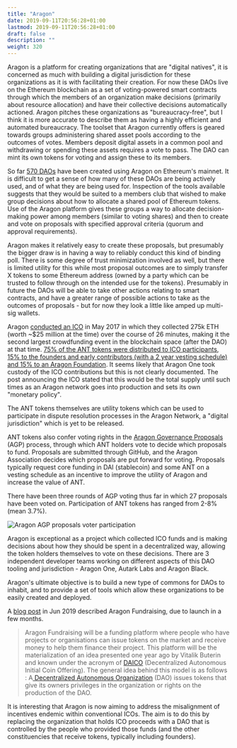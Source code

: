 ```yaml
---
title: "Aragon"
date: 2019-09-11T20:56:28+01:00
lastmod: 2019-09-11T20:56:28+01:00
draft: false
description: ""
weight: 320
---
```


Aragon is a platform for creating organizations that are "digital natives", it is concerned as much with building a digital jurisdiction for these organizations as it is with facilitating their creation. For now these DAOs live on the Ethereum blockchain as a set of voting-powered smart contracts through which the members of an organization make decisions (primarily about resource allocation) and have their collective decisions automatically actioned. Aragon pitches these organizations as "bureaucracy-free", but I think it is more accurate to describe them as having a highly efficient and automated bureaucracy. The toolset that Aragon currently offers is geared towards groups administering shared asset pools according to the outcomes of votes. Members deposit digital assets in a common pool and withdrawing or spending these assets requires a vote to pass. The DAO can mint its own tokens for voting and assign these to its members. 

So far [570 DAOs](https://daolist.io/) have been created using Aragon on Ethereum's mainnet. It is difficult to get a sense of how many of these DAOs are being actively used, and of what they are being used for. Inspection of the tools available suggests that they would be suited to a members club that wished to make group decisions about how to allocate a shared pool of Ethereum tokens. Use of the Aragon platform gives these groups a way to allocate decision-making power among members (similar to voting shares) and then to create and vote on proposals with specified approval criteria (quorum and approval requirements).

Aragon makes it relatively easy to create these proposals, but presumably the bigger draw is in having a way to reliably conduct this kind of binding poll. There is some degree of trust minimization involved as well, but there is limited utility for this while most proposal outcomes are to simply transfer X tokens to some Ethereum address (owned by a party which can be trusted to follow through on the intended use for the tokens). Presumably in future the DAOs will be able to take other actions relating to smart contracts, and have a greater range of possible actions to take as the outcomes of proposals - but for now they look a little like amped up multi-sig wallets.

Aragon [conducted an ICO](https://blog.aragon.org/the-aragon-token-sale-the-numbers-12d03c8b97d3/) in May 2017 in which they collected 275k ETH (worth ~$25 million at the time) over the course of 26 minutes, making it the second largest crowdfunding event in the blockchain space (after the DAO) at that time. [75% of the ANT tokens were distributed to ICO participants, 15% to the founders and early contributors (with a 2 year vesting schedule) and 15% to an Aragon Foundation](https://blog.aragon.org/aragon-network-token-sale-terms-8998f63a3429/). It seems likely that Aragon One took custody of the ICO contributions but this is not clearly documented. The post announcing the ICO stated that this would be the total supply until such times as an Aragon network goes into production and sets its own "monetary policy".

The ANT tokens themselves are utility tokens which can be used to participate in dispute resolution processes in the Aragon Network, a "digital jurisdiction" which is yet to be released. 

ANT tokens also confer voting rights in the [Aragon Governance Proposals](https://github.com/aragon/AGPs/blob/master/AGPs/AGP-1.md) (AGP) process, through which ANT holders vote to decide which proposals to fund. Proposals are submitted through GitHub, and the Aragon Association decides which proposals are put forward for voting. Proposals typically request core funding in DAI (stablecoin) and some ANT on a vesting schedule as an incentive to improve the utility of Aragon and increase the value of ANT.

There have been three rounds of AGP voting thus far in which 27 proposals have been voted on. Participation of ANT tokens has ranged from 2-8% (mean 3.7%). 

![Aragon AGP proposals voter participation](/img/Aragon-proposals-participation.png)

Aragon is exceptional as a project which collected ICO funds and is making decisions about how they should be spent in a decentralized way, allowing the token holders themselves to vote on these decisions. There are 3 independent developer teams working on different aspects of this DAO tooling and jurisdiction - Aragon One, Autark Labs and Aragon Black.

Aragon's ultimate objective is to build a new type of commons for DAOs to inhabit, and to provide a set of tools which allow these organizations to be easily created and deployed.


A [blog post](https://blog.aragon.black/aragon-fundraising-the-return-of-the-commons/) in Jun 2019 described Aragon Fundraising, due to launch in a few months. 

> Aragon Fundraising will be a funding platform where people who have projects or organisations can issue tokens on the market and receive money to help them finance their project. This platform will be the materialization of an idea presented one year ago by Vitalik Buterin and known under the acronym of [DAICO](https://ethresear.ch/t/explanation-of-daicos/465) (Decentralized Autonomous Initial Coin Offering). The general idea behind this model is as follows : A[ Decentralized Autonomous Organization](https://en.wikipedia.org/wiki/Decentralized_autonomous_organization) (DAO) issues tokens that give its owners privileges in the organization or rights on the production of the DAO.

It is interesting that Aragon is now aiming to address the misalignment of incentives endemic within conventional ICOs. The aim is to do this by replacing the organization that holds ICO proceeds with a DAO that is controlled by the people who provided those funds (and the other constituencies that receive tokens, typically including founders). 